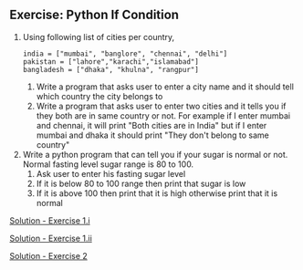 ## Exercise: Python If Condition
1. Using following list of cities per country,
    ```
    india = ["mumbai", "banglore", "chennai", "delhi"]
    pakistan = ["lahore","karachi","islamabad"]
    bangladesh = ["dhaka", "khulna", "rangpur"]
    ```
    1. Write a program that asks user to enter a city name and it should tell which country the city belongs to
    2. Write a program that asks user to enter two cities and it tells you if they both are in same country or not. For example if I enter mumbai and chennai, it will print "Both cities are in India" but if I enter mumbai and dhaka it should print "They don't belong to same country"
2. Write a python program that can tell you if your sugar is normal or not. Normal fasting level sugar range is 80 to 100.
    1. Ask user to enter his fasting sugar level
    2. If it is below 80 to 100 range then print that sugar is low
    3. If it is above 100 then print that it is high otherwise print that it is normal

[Solution - Exercise 1.i](https://github.com/codebasics/py/blob/master/Basics/Hindi/6_if/Exercise/6_exercise1_1.py)

[Solution - Exercise 1.ii](https://github.com/codebasics/py/blob/master/Basics/Hindi/6_if/Exercise/6_exercise1_2.py)

[Solution - Exercise 2](https://github.com/codebasics/py/blob/master/Basics/Hindi/6_if/Exercise/6_exercise2.py)